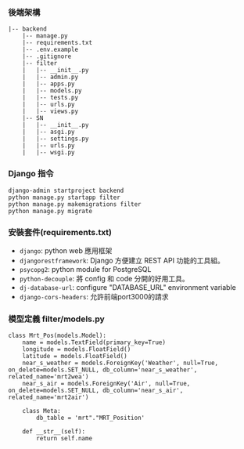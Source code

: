 ### 後端架構
```
|-- backend
    |-- manage.py
    |-- requirements.txt
    |-- .env.example
    |-- .gitignore
    |-- filter
    |   |-- __init__.py
    |   |-- admin.py
    |   |-- apps.py
    |   |-- models.py
    |   |-- tests.py
    |   |-- urls.py
    |   |-- views.py
    |-- SN
    |   |-- __init__.py
    |   |-- asgi.py
    |   |-- settings.py
    |   |-- urls.py
    |   |-- wsgi.py
```

### Django 指令
```{python}
django-admin startproject backend
python manage.py startapp filter
python manage.py makemigrations filter
python manage.py migrate
```

### 安裝套件(requirements.txt)
- `django`: python web 應用框架
- `djangorestframework`:  Django 方便建立 REST API 功能的工具組。
- `psycopg2`: python module for PostgreSQL
- `python-decouple`: 將 config 和 code 分開的好用工具。
- `dj-database-url`: configure "DATABASE_URL" environment variable
- `django-cors-headers`: 允許前端port3000的請求


### 模型定義 filter/models.py
```
class Mrt_Pos(models.Model):
    name = models.TextField(primary_key=True)
    longitude = models.FloatField()
    latitude = models.FloatField()
    near_s_weather = models.ForeignKey('Weather', null=True, on_delete=models.SET_NULL, db_column='near_s_weather', related_name='mrt2wea')
    near_s_air = models.ForeignKey('Air', null=True, on_delete=models.SET_NULL, db_column='near_s_air', related_name='mrt2air')

    class Meta:
        db_table = 'mrt"."MRT_Position'
    
    def __str__(self):
        return self.name
```
